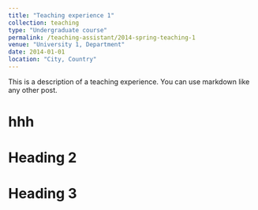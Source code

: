 ```yaml
---
title: "Teaching experience 1"
collection: teaching
type: "Undergraduate course"
permalink: /teaching-assistant/2014-spring-teaching-1
venue: "University 1, Department"
date: 2014-01-01
location: "City, Country"
---
```


This is a description of a teaching experience. You can use markdown like any other post.

hhh
======

Heading 2
======

Heading 3
======
